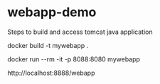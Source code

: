 # webapp-demo

Steps to build and access tomcat java application

docker build -t mywebapp .

docker run --rm -it -p 8088:8080 mywebapp

http://localhost:8888/webapp

